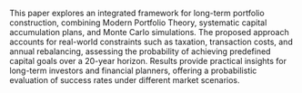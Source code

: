 This paper explores an integrated framework for long-term portfolio construction, combining Modern Portfolio Theory, systematic capital accumulation plans,
and Monte Carlo simulations. The proposed approach accounts for real-world constraints such as taxation, transaction costs, and annual rebalancing, assessing the
probability of achieving predefined capital goals over a 20-year horizon. Results provide practical insights for long-term investors and financial planners, offering a
probabilistic evaluation of success rates under different market scenarios.
